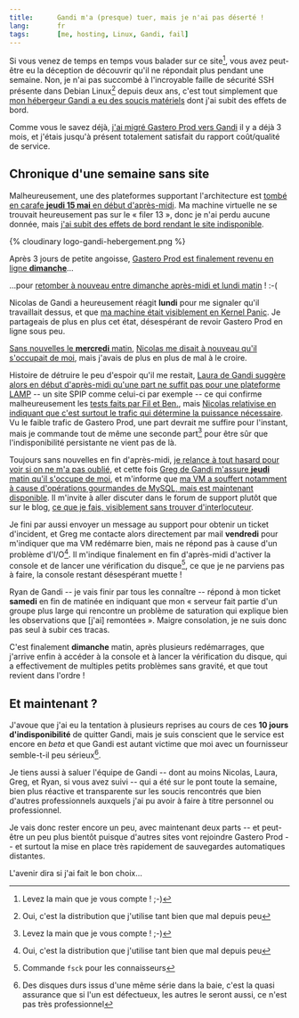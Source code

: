 ```yaml
---
title:      Gandi m'a (presque) tuer, mais je n'ai pas déserté !
lang:       fr
tags:       [me, hosting, Linux, Gandi, fail]
---
```


Si vous venez de temps en temps vous balader sur ce site[^1], vous avez peut-être eu la déception de découvrir qu'il ne répondait plus pendant une semaine. Non, je n'ai pas succombé à l'incroyable faille de sécurité SSH présente dans Debian Linux[^2] depuis deux ans, c'est tout simplement que [mon hébergeur Gandi a eu des soucis matériels](http://iwi.lebardegandi.net/post/2008/05/21/Le-filer-13-%3A-Epilogue) dont j'ai subit des effets de bord.

[^1]: Levez la main que je vous compte ! ;-)

[^2]: Oui, c'est la distribution que j'utilise tant bien que mal depuis peu

Comme vous le savez déjà, [j'ai migré Gastero Prod vers Gandi](/2008/02/c-est-la-saison-migratoire.html) il y a déjà 3 mois, et j'étais jusqu'à présent totalement satisfait du rapport coût/qualité de service.

## Chronique d'une semaine sans site

Malheureusement, une des plateformes supportant l'architecture est [tombé en carafe **jeudi 15 mai** en début d'après-midi](http://www.lebardegandi.net/post/2008/05/16/Problemes-de-disques). Ma machine virtuelle ne se trouvait heureusement pas sur le « filer 13 », donc je n'ai perdu aucune donnée, mais [j'ai subit des effets de bord rendant le site indisponible](http://www.lebardegandi.net/post/2008/05/16/Problemes-de-disques#c165464).

{% cloudinary logo-gandi-hebergement.png %}


Après 3 jours de petite angoisse, [Gastero Prod est finalement revenu en ligne **dimanche**](http://www.lebardegandi.net/post/2008/05/16/Problemes-de-disques#c165741)…

…pour [retomber à nouveau entre dimanche après-midi et lundi matin](http://www.lebardegandi.net/post/2008/05/18/Problemes-de-disques-en-cours-de-resolution#c165913) ! :-(

Nicolas de Gandi a heureusement réagit **lundi** pour me signaler qu'il travaillait dessus, et que [ma machine était visiblement en Kernel Panic](http://www.lebardegandi.net/post/2008/05/18/Problemes-de-disques-en-cours-de-resolution#c165926). Je partageais de plus en plus cet état, désespérant de revoir Gastero Prod en ligne sous peu.

[Sans nouvelles le **mercredi** matin](http://www.lebardegandi.net/post/2008/05/18/Problemes-de-disques-en-cours-de-resolution#c166017), [Nicolas me disait à nouveau qu'il s'occupait de moi](http://www.lebardegandi.net/post/2008/05/18/Problemes-de-disques-en-cours-de-resolution#c166022), mais j'avais de plus en plus de mal à le croire.

Histoire de détruire le peu d'espoir qu'il me restait, [Laura de Gandi suggère alors en début d'après-midi qu'une part ne suffit pas pour une plateforme LAMP](http://www.lebardegandi.net/post/2008/05/18/Problemes-de-disques-en-cours-de-resolution#c166032) -- un site SPIP comme celui-ci par exemple -- ce qui confirme malheureusement les [tests faits par Fil et Ben.](http://www.spip-blog.net/Premiers-tests-de-Gandi-Hosting.html), mais [Nicolas relativise en indiquant que c'est surtout le trafic qui détermine la puissance nécessaire](http://www.lebardegandi.net/post/2008/05/18/Problemes-de-disques-en-cours-de-resolution#c166037). Vu le faible trafic de Gastero Prod, une part devrait me suffire pour l'instant, mais je commande tout de même une seconde part[^1] pour être sûr que l'indisponibilité persistante ne vient pas de là.

Toujours sans nouvelles en fin d'après-midi, [je relance à tout hasard pour voir si on ne m'a pas oublié](http://www.lebardegandi.net/post/2008/05/18/Problemes-de-disques-en-cours-de-resolution#c166070), et cette fois [Greg de Gandi m'assure **jeudi** matin qu'il s'occupe de moi](http://www.lebardegandi.net/post/2008/05/18/Problemes-de-disques-en-cours-de-resolution#c166088), et m'informe que [ma VM a souffert notamment à cause d'opérations gourmandes de MySQL, mais est maintenant disponible](http://www.lebardegandi.net/post/2008/05/18/Problemes-de-disques-en-cours-de-resolution#c166095). Il m'invite à aller discuter dans le forum de support plutôt que sur le blog, [ce que je fais, visiblement sans trouver d'interlocuteur](http://groups.gandi.net/fr/topic/gandi.fr.hebergement.expert/15410).

Je fini par aussi envoyer un message au support pour obtenir un ticket d'incident, et Greg me contacte alors directement par mail **vendredi** pour m'indiquer que ma VM redémarre bien, mais ne répond pas à cause d'un problème d'I/O[^2]. Il m'indique finalement en fin d'après-midi d'activer la console et de lancer une vérification du disque[^3], ce que je ne parviens pas à faire, la console restant désespérant muette !

Ryan de Gandi -- je vais finir par tous les connaître -- répond à mon ticket **samedi** en fin de matinée en indiquant que mon « serveur fait partie d'un groupe plus large qui rencontre un problème de saturation qui explique bien les observations que [j'ai] remontées ». Maigre consolation, je ne suis donc pas seul à subir ces tracas.

C'est finalement **dimanche** matin, après plusieurs redémarrages, que j'arrive enfin à accéder à la console et à lancer la vérification du disque, qui a effectivement de multiples petits problèmes sans gravité, et que tout revient dans l'ordre !

## Et maintenant ?


J'avoue que j'ai eu la tentation à plusieurs reprises au cours de ces **10 jours d'indisponibilité** de quitter Gandi, mais je suis conscient que le service est encore en *beta* et que Gandi est autant victime que moi avec un fournisseur semble-t-il peu sérieux[^4].

Je tiens aussi à saluer l'équipe de Gandi -- dont au moins Nicolas, Laura, Greg, et Ryan, si vous avez suivi -- qui a été sur le pont toute la semaine, bien plus réactive et transparente sur les soucis rencontrés que bien d'autres professionnels auxquels j'ai pu avoir à faire à titre personnel ou professionnel.

Je vais donc rester encore un peu, avec maintenant deux parts -- et peut-être un peu plus bientôt puisque d'autres sites vont rejoindre Gastero Prod -- et surtout la mise en place très rapidement de sauvegardes automatiques distantes.

L'avenir dira si j'ai fait le bon choix…


[^1]: Je pourrais la résilier dès que je voudrais et ne paierait rien de plus, ça mérite une tentative

[^2]: *Input/Output*, soit entrée/sortie, les moyens de communication, quoi

[^3]: Commande `fsck` pour les connaisseurs

[^4]: Des disques durs issus d'une même série dans la baie, c'est la quasi assurance que si l'un est défectueux, les autres le seront aussi, ce n'est pas très professionnel
